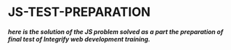 # JS-TEST-PREPARATION

##### here is the solution of the JS problem solved as a part the preparation of final test of Integrify web development training.
